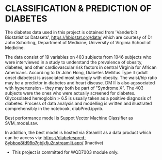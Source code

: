 # CLASSIFICATION & PREDICTION OF DIABETES

The diabetes data used in this project is obtained from 'Vanderbilt Biostatistics Datasets', https://hbiostat.org/data/ which are courtesy of Dr John Schorling, Department of Medicine, University of Virginia School of Medicine.

The data consist of 19 variables on 403 subjects from 1046 subjects who were interviewed in a study to understand the prevalence of obesity, diabetes, and other cardiovascular risk factors in central Virginia for African Americans. According to Dr John Hong, Diabetes Mellitus Type II (adult onset diabetes) is associated most strongly with obesity. The waist/hip ratio may be a predictor in diabetes and heart disease. DM II is also agssociated with hypertension - they may both be part of "Syndrome X". The 403 subjects were the ones who were actually screened for diabetes. Glycosolated hemoglobin > 6.5 is usually taken as a positive diagnosis of diabetes. Process of data analysis and modelling is written and illustrated comprehensibly in the notebook, diabPred.ipynb.

Best performance model is Suppot Vector Machine Classifier as SVM_model.sav.

In addition, the best model is hosted via Steamlit as a data product which can be access via: https://diabetespred-8ybboe8fd99p7gbjkfju2r.streamlit.app/ (Inactive)

* This project is committed for WQD7003 module only.
